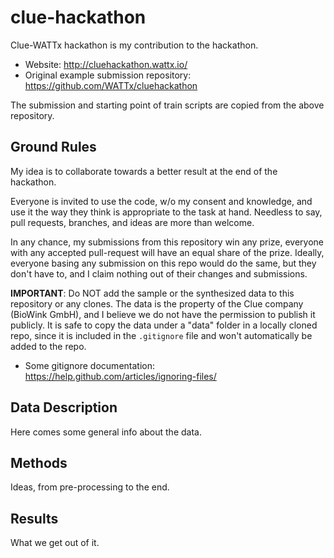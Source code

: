 # clue-hackathon
Clue-WATTx hackathon is my contribution to the hackathon.

- Website: http://cluehackathon.wattx.io/
- Original example submission repository: https://github.com/WATTx/cluehackathon

The submission and starting point of train scripts are copied from the above repository.

## Ground Rules
My idea is to collaborate towards a better result at the end of the hackathon.

Everyone is invited to use the code, w/o my consent and knowledge, and use it the way
they think is appropriate to the task at hand. Needless to say, pull requests, branches, and ideas
are more than welcome.

In any chance, my submissions from this repository win any prize,
everyone with any accepted pull-request will have an equal share of the prize. 
Ideally, everyone basing any submission on this repo would do the same, but they don't have to,
and I claim nothing out of their changes and submissions.

__IMPORTANT__: Do NOT add the sample or the synthesized data to this repository or any clones.
The data is the property of the Clue company (BioWink GmbH), and I believe we do not have
the permission to publish it publicly. It is safe to copy the data under a "data" folder in a locally cloned repo,
since it is included in the `.gitignore` file and won't automatically be added to the repo.
- Some gitignore documentation: https://help.github.com/articles/ignoring-files/ 

## Data Description
Here comes some general info about the data.

## Methods
Ideas, from pre-processing to the end.

## Results
What we get out of it.